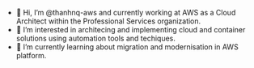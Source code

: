 - 👋 Hi, I’m @thanhnq-aws and currently working at AWS as a Cloud Architect within the Professional Services organization.
- 👀 I’m interested in architecing and implementing cloud and container solutions using automation tools and techiques. 
- 🌱 I’m currently learning about migration and modernisation in AWS platform.

<!---
thanhnq-aws/thanhnq-aws is a ✨ special ✨ repository because its `README.md` (this file) appears on your GitHub profile.
You can click the Preview link to take a look at your changes.
--->
